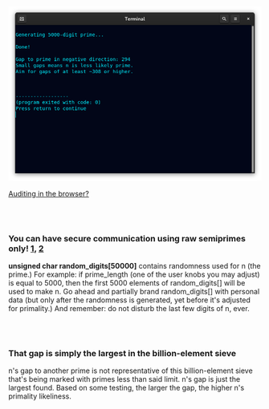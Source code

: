 <!--
Generates 50-50k-digit prime checked with p<65536 having a prime gap of ~308.
-->



<p align="center">
  <img src="https://raw.githubusercontent.com/compromise-evident/ProximitySieve/main/Other/Terminal_68bd99f10d91939b360e11642d3e93170138399324b867e7c2b0986fbfc5f5cd.png">
</p>

[Auditing in the browser?](https://coliru.stacked-crooked.com/a/30b8b92221fd7d5d)

<br>
<br>

### You can have secure communication using raw semiprimes only! [1](https://twitter.com/redNVR/status/1715952926626103454), [2](https://github.com/compromise-evident/WhatNot/blob/main/Primality-adjusting%20branded%20strings.pdf)

**unsigned char random_digits[50000]** contains randomness used for n (the prime.) For example:
if prime_length (one of the user knobs you may adjust) is equal to 5000, then the first 5000
elements of random_digits[] will be used to make n. Go ahead and partially brand random_digits[]
with personal data (but only after the randomness is generated, yet before it's adjusted for primality.)
And remember: do not disturb the last few digits of n, ever.

<br>
<br>

### That gap is simply the largest in the billion-element sieve

n's gap to another prime is not representative of this billion-element sieve
that's being marked with primes less than said limit. n's gap is just the
largest found. Based on some testing, the larger the gap,
the higher n's primality likeliness.
